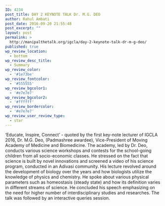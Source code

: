 ```yaml
---
ID: 4234
post_title: DAY 2 KEYNOTE TALK Dr. M.G. DEO
author: Rahul Ambati
post_date: 2016-09-20 21:55:48
post_excerpt: ""
layout: post
permalink: >
  http://manipalthetalk.org/igcla/day-2-keynote-talk-dr-m-g-deo/
published: true
wp_review_location:
  - bottom
wp_review_desc_title:
  - Summary
wp_review_color:
  - '#1e73be'
wp_review_fontcolor:
  - '#555555'
wp_review_bgcolor1:
  - '#e7e7e7'
wp_review_bgcolor2:
  - '#ffffff'
wp_review_bordercolor:
  - '#e7e7e7'
wp_review_user_review_type:
  - star
---
```

‘Educate, Inspire, Connect’ - quoted by the first key-note lecturer of IGCLA 2016, Dr. M.G. Deo, (Padmashree awardee), Vice-President of Moving Academy of Medicine and Biomedicine. The academy, led by Dr. Deo, conducts various science workshops and contests for the school-going children from all socio-economic classes. He stressed on the fact that science is built by novel innovations and screened a video of his science program, conducted in an Adivasi community. His lecture revolved around the development of biology over the years and how biologists utilize the knowledge of physics and chemistry. He spoke about various physical parameters such as homeostasis (steady state) and how its definition varies in different streams of science. He concluded his speech emphasizing on the need for higher number of interdisciplinary studies and researches. The talk was followed by an interactive queries session.